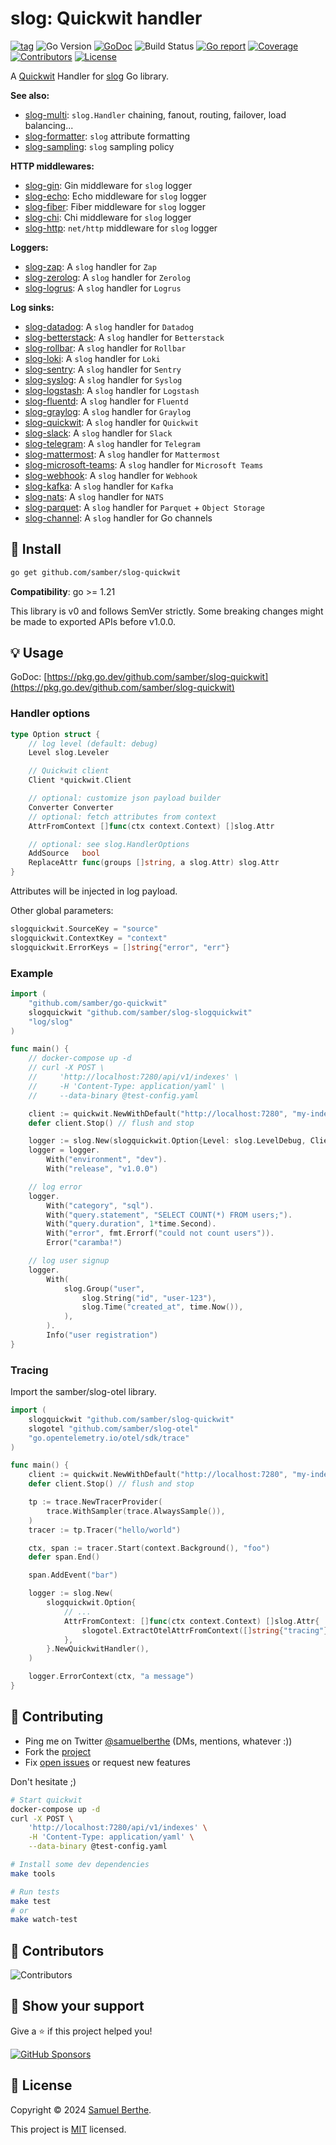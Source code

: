 
# slog: Quickwit handler

[![tag](https://img.shields.io/github/tag/samber/slog-quickwit.svg)](https://github.com/samber/slog-quickwit/releases)
![Go Version](https://img.shields.io/badge/Go-%3E%3D%201.21-%23007d9c)
[![GoDoc](https://godoc.org/github.com/samber/slog-quickwit?status.svg)](https://pkg.go.dev/github.com/samber/slog-quickwit)
![Build Status](https://github.com/samber/slog-quickwit/actions/workflows/test.yml/badge.svg)
[![Go report](https://goreportcard.com/badge/github.com/samber/slog-quickwit)](https://goreportcard.com/report/github.com/samber/slog-quickwit)
[![Coverage](https://img.shields.io/codecov/c/github/samber/slog-quickwit)](https://codecov.io/gh/samber/slog-quickwit)
[![Contributors](https://img.shields.io/github/contributors/samber/slog-quickwit)](https://github.com/samber/slog-quickwit/graphs/contributors)
[![License](https://img.shields.io/github/license/samber/slog-quickwit)](./LICENSE)

A [Quickwit](https://quickwit.io) Handler for [slog](https://pkg.go.dev/log/slog) Go library.

**See also:**

- [slog-multi](https://github.com/samber/slog-multi): `slog.Handler` chaining, fanout, routing, failover, load balancing...
- [slog-formatter](https://github.com/samber/slog-formatter): `slog` attribute formatting
- [slog-sampling](https://github.com/samber/slog-sampling): `slog` sampling policy

**HTTP middlewares:**

- [slog-gin](https://github.com/samber/slog-gin): Gin middleware for `slog` logger
- [slog-echo](https://github.com/samber/slog-echo): Echo middleware for `slog` logger
- [slog-fiber](https://github.com/samber/slog-fiber): Fiber middleware for `slog` logger
- [slog-chi](https://github.com/samber/slog-chi): Chi middleware for `slog` logger
- [slog-http](https://github.com/samber/slog-http): `net/http` middleware for `slog` logger

**Loggers:**

- [slog-zap](https://github.com/samber/slog-zap): A `slog` handler for `Zap`
- [slog-zerolog](https://github.com/samber/slog-zerolog): A `slog` handler for `Zerolog`
- [slog-logrus](https://github.com/samber/slog-logrus): A `slog` handler for `Logrus`

**Log sinks:**

- [slog-datadog](https://github.com/samber/slog-datadog): A `slog` handler for `Datadog`
- [slog-betterstack](https://github.com/samber/slog-betterstack): A `slog` handler for `Betterstack`
- [slog-rollbar](https://github.com/samber/slog-rollbar): A `slog` handler for `Rollbar`
- [slog-loki](https://github.com/samber/slog-loki): A `slog` handler for `Loki`
- [slog-sentry](https://github.com/samber/slog-sentry): A `slog` handler for `Sentry`
- [slog-syslog](https://github.com/samber/slog-syslog): A `slog` handler for `Syslog`
- [slog-logstash](https://github.com/samber/slog-logstash): A `slog` handler for `Logstash`
- [slog-fluentd](https://github.com/samber/slog-fluentd): A `slog` handler for `Fluentd`
- [slog-graylog](https://github.com/samber/slog-graylog): A `slog` handler for `Graylog`
- [slog-quickwit](https://github.com/samber/slog-quickwit): A `slog` handler for `Quickwit`
- [slog-slack](https://github.com/samber/slog-slack): A `slog` handler for `Slack`
- [slog-telegram](https://github.com/samber/slog-telegram): A `slog` handler for `Telegram`
- [slog-mattermost](https://github.com/samber/slog-mattermost): A `slog` handler for `Mattermost`
- [slog-microsoft-teams](https://github.com/samber/slog-microsoft-teams): A `slog` handler for `Microsoft Teams`
- [slog-webhook](https://github.com/samber/slog-webhook): A `slog` handler for `Webhook`
- [slog-kafka](https://github.com/samber/slog-kafka): A `slog` handler for `Kafka`
- [slog-nats](https://github.com/samber/slog-nats): A `slog` handler for `NATS`
- [slog-parquet](https://github.com/samber/slog-parquet): A `slog` handler for `Parquet` + `Object Storage`
- [slog-channel](https://github.com/samber/slog-channel): A `slog` handler for Go channels

## 🚀 Install

```sh
go get github.com/samber/slog-quickwit
```

**Compatibility**: go >= 1.21

This library is v0 and follows SemVer strictly. Some breaking changes might be made to exported APIs before v1.0.0.

## 💡 Usage

GoDoc: [https://pkg.go.dev/github.com/samber/slog-quickwit](https://pkg.go.dev/github.com/samber/slog-quickwit)

### Handler options

```go
type Option struct {
    // log level (default: debug)
    Level slog.Leveler

    // Quickwit client
    Client *quickwit.Client

    // optional: customize json payload builder
    Converter Converter
    // optional: fetch attributes from context
    AttrFromContext []func(ctx context.Context) []slog.Attr

    // optional: see slog.HandlerOptions
    AddSource   bool
    ReplaceAttr func(groups []string, a slog.Attr) slog.Attr
}
```

Attributes will be injected in log payload.

Other global parameters:

```go
slogquickwit.SourceKey = "source"
slogquickwit.ContextKey = "context"
slogquickwit.ErrorKeys = []string{"error", "err"}
```

### Example

```go
import (
    "github.com/samber/go-quickwit"
    slogquickwit "github.com/samber/slog-slogquickwit"
    "log/slog"
)

func main() {
    // docker-compose up -d
    // curl -X POST \
    //     'http://localhost:7280/api/v1/indexes' \
    //     -H 'Content-Type: application/yaml' \
    //     --data-binary @test-config.yaml

    client := quickwit.NewWithDefault("http://localhost:7280", "my-index")
    defer client.Stop() // flush and stop

    logger := slog.New(slogquickwit.Option{Level: slog.LevelDebug, Client: client}.NewQuickwitHandler())
    logger = logger.
        With("environment", "dev").
        With("release", "v1.0.0")

    // log error
    logger.
        With("category", "sql").
        With("query.statement", "SELECT COUNT(*) FROM users;").
        With("query.duration", 1*time.Second).
        With("error", fmt.Errorf("could not count users")).
        Error("caramba!")

    // log user signup
    logger.
        With(
            slog.Group("user",
                slog.String("id", "user-123"),
                slog.Time("created_at", time.Now()),
            ),
        ).
        Info("user registration")
}
```

### Tracing

Import the samber/slog-otel library.

```go
import (
	slogquickwit "github.com/samber/slog-quickwit"
	slogotel "github.com/samber/slog-otel"
	"go.opentelemetry.io/otel/sdk/trace"
)

func main() {
    client := quickwit.NewWithDefault("http://localhost:7280", "my-index")
    defer client.Stop() // flush and stop

	tp := trace.NewTracerProvider(
		trace.WithSampler(trace.AlwaysSample()),
	)
	tracer := tp.Tracer("hello/world")

	ctx, span := tracer.Start(context.Background(), "foo")
	defer span.End()

	span.AddEvent("bar")

	logger := slog.New(
		slogquickwit.Option{
			// ...
			AttrFromContext: []func(ctx context.Context) []slog.Attr{
				slogotel.ExtractOtelAttrFromContext([]string{"tracing"}, "trace_id", "span_id"),
			},
		}.NewQuickwitHandler(),
	)

	logger.ErrorContext(ctx, "a message")
}
```

## 🤝 Contributing

- Ping me on Twitter [@samuelberthe](https://twitter.com/samuelberthe) (DMs, mentions, whatever :))
- Fork the [project](https://github.com/samber/slog-quickwit)
- Fix [open issues](https://github.com/samber/slog-quickwit/issues) or request new features

Don't hesitate ;)

```bash
# Start quickwit
docker-compose up -d
curl -X POST \
    'http://localhost:7280/api/v1/indexes' \
    -H 'Content-Type: application/yaml' \
    --data-binary @test-config.yaml

# Install some dev dependencies
make tools

# Run tests
make test
# or
make watch-test
```

## 👤 Contributors

![Contributors](https://contrib.rocks/image?repo=samber/slog-quickwit)

## 💫 Show your support

Give a ⭐️ if this project helped you!

[![GitHub Sponsors](https://img.shields.io/github/sponsors/samber?style=for-the-badge)](https://github.com/sponsors/samber)

## 📝 License

Copyright © 2024 [Samuel Berthe](https://github.com/samber).

This project is [MIT](./LICENSE) licensed.
